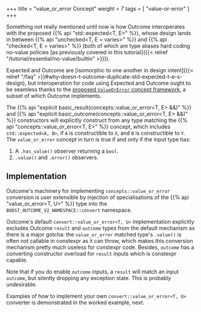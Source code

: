 +++
title = "value_or_error Concept"
weight = 7
tags = [ "value-or-error" ]
+++

Something not really mentioned until now is how Outcome interoperates with the proposed
{{% api "std::expected<T, E>" %}}, whose design lands in between {{% api "unchecked<T, E = varies>" %}}
and {{% api "checked<T, E = varies>" %}} (both of which are type aliases hard coding no-value
policies [as previously covered in this tutorial]({{< relref "/tutorial/essential/no-value/builtin" >}})).

Expected and Outcome are [isomorphic to one another in design intent]({{< relref "/faq" >}}#why-doesn-t-outcome-duplicate-std-expected-t-e-s-design), but interoperation
for code using Expected and Outcome ought to be seamless thanks to the [proposed `ValueOrError`
concept framework](https://wg21.link/P0786), a subset of which Outcome implements.

The {{% api "explicit basic_result(concepts::value_or_error<T, E> &&)" %}} and {{% api "explicit basic_outcome(concepts::value_or_error<T, E> &&)" %}}
constructors will explicitly construct from any type matching the {{% api "concepts::value_or_error<T, E>" %}}
concept, which includes `std::expected<A, B>`, if `A` is constructible to `X`, and `B` is
constructible to `Y`. The `value_or_error` concept in turn is true if and only if the input type has:

1. A `.has_value()` observer returning a `bool`.
2. `.value()` and `.error()` observers.

## Implementation

Outcome's machinery for implementing `concepts::value_or_error` conversion is user extensible by injection
of specialisations of the {{% api "value_or_error<T, U>" %}} type into the `BOOST_OUTCOME_V2_NAMESPACE::convert` namespace.

Outcome's default `convert::value_or_error<T, U>` implementation explicitly
excludes Outcome `result` and `outcome` types from the default mechanism as
there is a major gotcha: the `value_or_error` matched type's `.value()` is often
not callable in constexpr as it can throw, which makes this conversion mechanism
pretty much useless for constexpr code. Besides, `outcome` has a converting
constructor overload for `result` inputs which is constexpr capable.

Note that if you do enable `outcome` inputs, a `result` will match an input
`outcome`, but silently dropping any exception state. This is probably undesirable.

Examples of how to implement your own `convert::value_or_error<T, U>` converter
is demonstrated in the worked example, next.